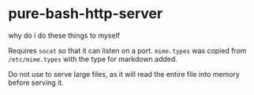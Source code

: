pure-bash-http-server
=====================

why do i do these things to myself

Requires `socat` so that it can listen on a port. `mime.types` was copied from `/etc/mime.types` with the type
for markdown added.

Do not use to serve large files, as it will read the entire file into memory before serving it.
